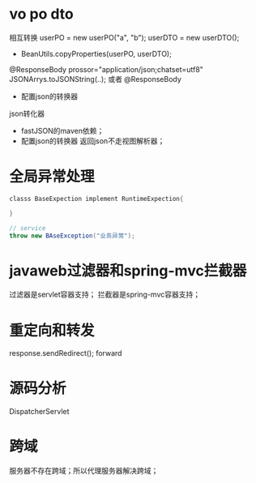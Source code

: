 # vo po dto
相互转换
userPO = new userPO("a", "b");
userDTO = new userDTO();
- BeanUtils.copyProperties(userPO, userDTO);

@ResponseBody
prossor="application/json;chatset=utf8"
JSONArrys.toJSONString(..);
或者
@ResponseBody
+ 配置json的转换器

json转化器
- fastJSON的maven依赖；
- 配置json的转换器
返回json不走视图解析器；

# 全局异常处理
```java
classs BaseExpection implement RuntimeExpection{

}

// service
throw new BAseException("业务异常");
```

# javaweb过滤器和spring-mvc拦截器
过滤器是servlet容器支持；
拦截器是spring-mvc容器支持；

# 重定向和转发
response.sendRedirect();
forward

# 源码分析
DispatcherServlet


# 跨域
服务器不存在跨域；所以代理服务器解决跨域；


